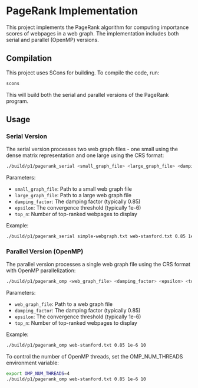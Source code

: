 # PageRank Implementation

This project implements the PageRank algorithm for computing importance scores of webpages in a web graph. The implementation includes both serial and parallel (OpenMP) versions.

## Compilation

This project uses SCons for building. To compile the code, run:

```bash
scons
```

This will build both the serial and parallel versions of the PageRank program.

## Usage

### Serial Version

The serial version processes two web graph files - one small using the dense matrix representation and one large using the CRS format:

```bash
./build/p1/pagerank_serial <small_graph_file> <large_graph_file> <damping_factor> <epsilon> <top_n>
```

Parameters:

- `small_graph_file`: Path to a small web graph file
- `large_graph_file`: Path to a large web graph file
- `damping_factor`: The damping factor (typically 0.85)
- `epsilon`: The convergence threshold (typically 1e-6)
- `top_n`: Number of top-ranked webpages to display

Example:

```bash
./build/p1/pagerank_serial simple-webgraph.txt web-stanford.txt 0.85 1e-6 10
```

### Parallel Version (OpenMP)

The parallel version processes a single web graph file using the CRS format with OpenMP parallelization:

```bash
./build/p1/pagerank_omp <web_graph_file> <damping_factor> <epsilon> <top_n>
```

Parameters:

- `web_graph_file`: Path to a web graph file
- `damping_factor`: The damping factor (typically 0.85)
- `epsilon`: The convergence threshold (typically 1e-6)
- `top_n`: Number of top-ranked webpages to display

Example:

```bash
./build/p1/pagerank_omp web-stanford.txt 0.85 1e-6 10
```

To control the number of OpenMP threads, set the OMP_NUM_THREADS environment variable:

```bash
export OMP_NUM_THREADS=4
./build/p1/pagerank_omp web-stanford.txt 0.85 1e-6 10
```
